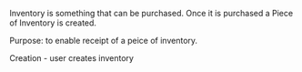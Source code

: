 Inventory is something that can be purchased. Once it is purchased a Piece of Inventory is created.

Purpose: to enable receipt of a peice of inventory.

Creation - user creates inventory